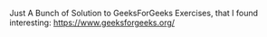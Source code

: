 Just A Bunch of Solution to GeeksForGeeks Exercises, that I found interesting: https://www.geeksforgeeks.org/
